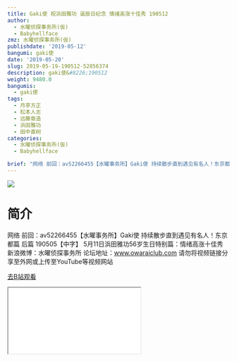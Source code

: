```yaml
---
title: Gaki使 祝浜田雅功 诞辰日纪念 情绪高涨十佳秀 190512
author:
  - 水曜侦探事务所(仮)
  - Babyhellface
zmz: 水曜侦探事务所(仮)
publishdate: '2019-05-12'
bangumi: gaki使
date: '2019-05-20'
slug: 2019-05-19-190512-52856374
description: gaki使&#8226;190512
weight: 9480.0
bangumis:
  - gaki使
tags:
  - 月亭方正
  - 松本人志
  - 远藤章造
  - 浜田雅功
  - 田中直树
categories:
  - 水曜侦探事务所(仮)
  - Babyhellface

brief: "网络 前回：av52266455【水曜事务所】Gaki使 持续散步直到遇见有名人！东京都篇 后篇 190505【中字】 5月11日浜田雅功56岁生日特别篇：情绪高涨十佳秀 新浪微博：水曜侦探事务所 论坛地址：www.owaraiclub.com 请勿将视频链接分享至外网或上传至YouTube等视频网站"
---
```

![](https://raw.githubusercontent.com/tcgriffith/owaraisite/master/static/tmpimg/821393a1437c2a75cd3925e4b6b2f13968e33806.jpg.480.jpg)
# 简介  
网络
前回：av52266455【水曜事务所】Gaki使 持续散步直到遇见有名人！东京都篇 后篇 190505【中字】
5月11日浜田雅功56岁生日特别篇：情绪高涨十佳秀
新浪微博：水曜侦探事务所 论坛地址：www.owaraiclub.com
请勿将视频链接分享至外网或上传至YouTube等视频网站  

[去B站观看](https://www.bilibili.com/video/av52856374/)
<div class ="resp-container"><iframe class="testiframe" src="//player.bilibili.com/player.html?aid=52856374"", scrolling="no", allowfullscreen="true" > </iframe></div> 

